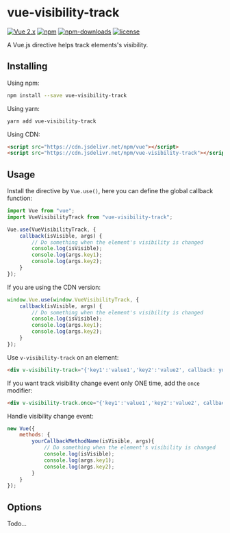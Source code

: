 # vue-visibility-track

[![Vue 2.x](https://img.shields.io/badge/Vue-2.x-brightgreen.svg)](https://vuejs.org/v2/guide/)
[![npm](https://img.shields.io/npm/v/vue-visibility-track.svg)](https://www.npmjs.com/package/vue-visibility-track)
[![npm-downloads](https://img.shields.io/npm/dm/vue-visibility-track.svg)](https://www.npmjs.com/package/vue-visibility-track)
[![license](https://img.shields.io/github/license/mashape/apistatus.svg)](https://github.com/wuxiaolinchn/vue-visibility-track/blob/master/LICENSE)

A Vue.js directive helps track elements's visibility.

## Installing

Using npm:
```bash
npm install --save vue-visibility-track
```

Using yarn:
```bash
yarn add vue-visibility-track
```

Using CDN:
```html
<script src="https://cdn.jsdelivr.net/npm/vue"></script>
<script src="https://cdn.jsdelivr.net/npm/vue-visibility-track"></script>
```

## Usage

Install the directive by `Vue.use()`, here you can define the global callback function:
```js
import Vue from "vue";
import VueVisibilityTrack from "vue-visibility-track";

Vue.use(VueVisibilityTrack, {
    callback(isVisible, args) {
        // Do something when the element's visibility is changed
        console.log(isVisible);
        console.log(args.key1);
        console.log(args.key2);
    }
});
```

If you are using the CDN version:

```js
window.Vue.use(window.VueVisibilityTrack, {
    callback(isVisible, args) {
        // Do something when the element's visibility is changed
        console.log(isVisible);
        console.log(args.key1);
        console.log(args.key2);
    }
});
```

Use `v-visibility-track` on an element:
```html
<div v-visibility-track="{'key1':'value1','key2':'value2', callback: yourCallbackMethodName}"></div>
```

If you want track visibility change event only ONE time, add the `once` modifier:

```html
<div v-visibility-track.once="{'key1':'value1','key2':'value2', callback: yourCallbackMethodName}"></div>
```

Handle visibility change event:
```js
new Vue({
    methods: {
        yourCallbackMethodName(isVisible, args){
            // Do something when the element's visibility is changed
            console.log(isVisible);
            console.log(args.key1);
            console.log(args.key2);
        }
    }
});
```

## Options

Todo...
